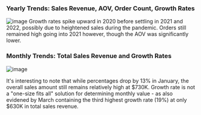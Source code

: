 ### Yearly Trends: Sales Revenue, AOV, Order Count, Growth Rates
![image](https://github.com/user-attachments/assets/bacdea10-d904-40c7-9ec6-39fcf73115c0)
Growth rates spike upward in 2020 before settling in 2021 and 2022, possibly due to heightened sales during the pandemic. Orders still remained high going into 2021 however, though the AOV was significantly lower. 

### Monthly Trends: Total Sales Revenue and Growth Rates
![image](https://github.com/user-attachments/assets/62974b20-c8c3-4aeb-b770-1bd90faf6fa2)

It's interesting to note that while percentages drop by 13% in January, the overall sales amount still remains relatively high at $730K. Growth rate is not a "one-size fits all" solution for determining monthly value - as also evidened by March containing the third highest growth rate (19%) at only $630K in total sales revenue. 

